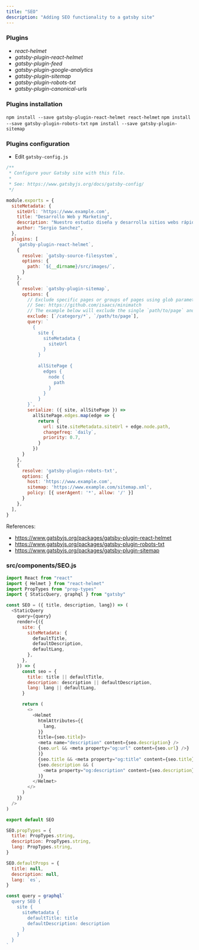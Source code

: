 ```yaml
---
title: "SEO"
description: "Adding SEO functionality to a gatsby site"
---
```


### Plugins

- *react-helmet*
- *gatsby-plugin-react-helmet*
- *gatsby-plugin-feed*
- *gatsby-plugin-google-analytics*
- *gatsby-plugin-sitemap*
- *gatsby-plugin-robots-txt*
- *gatsby-plugin-canonical-urls*


### Plugins installation

`npm install --save gatsby-plugin-react-helmet react-helmet`
`npm install --save gatsby-plugin-robots-txt`
`npm install --save gatsby-plugin-sitemap` 

### Plugins configuration

- Edit `gatsby-config.js`

```js
/**
 * Configure your Gatsby site with this file.
 *
 * See: https://www.gatsbyjs.org/docs/gatsby-config/
 */

module.exports = {
  siteMetadata: {
    siteUrl: 'https://www.example.com',
    title: "Desarrollo Web y Marketing",
    description: "Nuestro estudio diseña y desarrolla sitios webs rápidos y con un marketing y SEO de alta calidad.",
    author: "Sergio Sanchez",
  },
  plugins: [
    `gatsby-plugin-react-helmet`,
    { 
      resolve: `gatsby-source-filesystem`,
      options: {      
        path: `${__dirname}/src/images/`,
      } 
    },
    {
      resolve: `gatsby-plugin-sitemap`,
      options: {
        // Exclude specific pages or groups of pages using glob parameters
        // See: https://github.com/isaacs/minimatch
        // The example below will exclude the single `path/to/page` and all routes beginning with `category`
        exclude: [`/category/*`, `/path/to/page`],
        query: `
          {
            site {
              siteMetadata {
                siteUrl
              }
            }
  
            allSitePage {
              edges {
                node {
                  path
                }
              }
            }
        }`,
        serialize: ({ site, allSitePage }) =>
          allSitePage.edges.map(edge => {
            return {
              url: site.siteMetadata.siteUrl + edge.node.path,
              changefreq: `daily`,
              priority: 0.7,
            }
          })
      }
    },
    {
      resolve: 'gatsby-plugin-robots-txt',
      options: {
        host: 'https://www.example.com',
        sitemap: 'https://www.example.com/sitemap.xml',
        policy: [{ userAgent: '*', allow: '/' }]
      }
    },
  ],
}
```

References:
- <a href="https://www.gatsbyjs.org/packages/gatsby-plugin-react-helmet/" target="_blank">https://www.gatsbyjs.org/packages/gatsby-plugin-react-helmet</a>
- <a href="https://www.gatsbyjs.org/packages/gatsby-plugin-robots-txt/" target="_blank">https://www.gatsbyjs.org/packages/gatsby-plugin-robots-txt</a>
- <a href="https://www.gatsbyjs.org/packages/gatsby-plugin-sitemap/" target="_blank">https://www.gatsbyjs.org/packages/gatsby-plugin-sitemap</a>


### src/components/SEO.js

```js
import React from "react"
import { Helmet } from "react-helmet"
import PropTypes from "prop-types"
import { StaticQuery, graphql } from "gatsby"

const SEO = ({ title, description, lang}) => (
  <StaticQuery
    query={query}
    render={({
      site: {
        siteMetadata: {
          defaultTitle,
          defaultDescription,
          defaultLang,
        },
      },
    }) => {
      const seo = {
        title: title || defaultTitle,
        description: description || defaultDescription,
        lang: lang || defaultLang,
      }

      return (
        <>
          <Helmet 
            htmlAttributes={{
              lang,
            }}
            title={seo.title}>
            <meta name="description" content={seo.description} />
            {seo.url && <meta property="og:url" content={seo.url} />}
            )}
            {seo.title && <meta property="og:title" content={seo.title} />}
            {seo.description && (
              <meta property="og:description" content={seo.description} />
            )}
          </Helmet>
        </>
      )
    }}
  />
)

export default SEO

SEO.propTypes = {
  title: PropTypes.string,
  description: PropTypes.string,
  lang: PropTypes.string,
}

SEO.defaultProps = {
  title: null,
  description: null,
  lang: `es`,
}

const query = graphql`
  query SEO {
    site {
      siteMetadata {
        defaultTitle: title
        defaultDescription: description
      }
    }
  }
`
```

